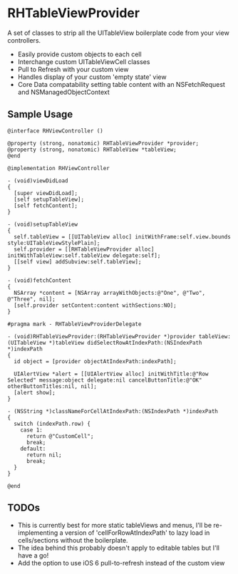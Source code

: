 RHTableViewProvider
===================

A set of classes to strip all the UITableView boilerplate code from your view controllers.

* Easily provide custom objects to each cell
* Interchange custom UITableViewCell classes
* Pull to Refresh with your custom view
* Handles display of your custom 'empty state' view
* Core Data compatability setting table content with an NSFetchRequest and NSManagedObjectContext

## Sample Usage

    @interface RHViewController ()

    @property (strong, nonatomic) RHTableViewProvider *provider;
    @property (strong, nonatomic) RHTableView *tableView;
    @end

    @implementation RHViewController

    - (void)viewDidLoad
    {
      [super viewDidLoad];
      [self setupTableView];
      [self fetchContent];
    }

    - (void)setupTableView
    {
      self.tableView = [[UITableView alloc] initWithFrame:self.view.bounds style:UITableViewStylePlain];
      self.provider = [[RHTableViewProvider alloc] initWithTableView:self.tableView delegate:self];
      [[self view] addSubview:self.tableView];
    }

    - (void)fetchContent
    {
      NSArray *content = [NSArray arrayWithObjects:@"One", @"Two", @"Three", nil];
      [self.provider setContent:content withSections:NO];
    }

    #pragma mark - RHTableViewProviderDelegate

    - (void)RHTableViewProvider:(RHTableViewProvider *)provider tableView:(UITableView *)tableView didSelectRowAtIndexPath:(NSIndexPath *)indexPath
    {
      id object = [provider objectAtIndexPath:indexPath];
      
      UIAlertView *alert = [[UIAlertView alloc] initWithTitle:@"Row Selected" message:object delegate:nil cancelButtonTitle:@"OK" otherButtonTitles:nil, nil];
      [alert show];
    }

    - (NSString *)classNameForCellAtIndexPath:(NSIndexPath *)indexPath
    {
      switch (indexPath.row) {
        case 1:
          return @"CustomCell";
          break;
        default:
          return nil;
          break;
      }
    }

    @end

## TODOs

* This is currently best for more static tableViews and menus, I'll be re-implementing a version of 'cellForRowAtIndexPath' to lazy load in cells/sections without the boilerplate.
* The idea behind this probably doesn't apply to editable tables but I'll have a go!
* Add the option to use iOS 6 pull-to-refresh instead of the custom view